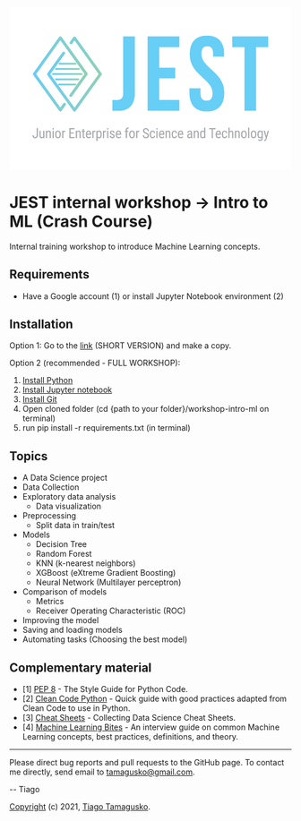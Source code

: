 ![](img/head.png)

# JEST internal workshop &#8594; Intro to ML (Crash Course)

Internal training workshop to introduce Machine Learning concepts.

## Requirements

- Have a Google account (1) or install Jupyter Notebook environment (2)

## Installation

Option 1: Go to the [link](https://colab.research.google.com/github/tamagusko/workshop-intro-ml/blob/main/introMLcolab.ipynb) (SHORT VERSION) and make a copy.

Option 2 (recommended - FULL WORKSHOP): 
1. [Install Python](https://www.python.org/downloads/)
1. [Install Jupyter notebook](https://www.dataquest.io/blog/jupyter-notebook-tutorial/)
2. [Install Git](https://github.com/git-guides/install-git)
3. Open cloned folder (cd {path to your folder}/workshop-intro-ml on terminal)
4. run pip install -r requirements.txt (in terminal)

## Topics

* A Data Science project
* Data Collection
* Exploratory data analysis
  * Data visualization
* Preprocessing
  * Split data in train/test
* Models
  * Decision Tree
  * Random Forest
  * KNN (k-nearest neighbors)
  * XGBoost (eXtreme Gradient Boosting)
  * Neural Network (Multilayer perceptron) 
* Comparison of models
  * Metrics
  * Receiver Operating Characteristic (ROC)  
* Improving the model
* Saving and loading models
* Automating tasks (Choosing the best model)

## Complementary material

- [1] [PEP 8](https://pep8.org/) - The Style Guide for Python Code.
- [2] [Clean Code Python](https://github.com/zedr/clean-code-python) - Quick guide with good practices adapted from Clean Code to use in Python.
- [3] [Cheat Sheets](https://towardsdatascience.com/collecting-data-science-cheat-sheets-d2cdff092855) - Collecting Data Science Cheat Sheets.
- [4] [Machine Learning Bites](https://www.notion.so/Machine-Learning-Bites-7c1675ecb587451e9caf793c68972276) - An interview guide on common Machine Learning concepts, best practices, definitions, and theory.

----

Please direct bug reports and pull requests to the GitHub page. To contact me directly, send email to tamagusko@gmail.com.

-- Tiago

[Copyright](LICENSE) (c) 2021, [Tiago Tamagusko](https://github.com/tamagusko).

